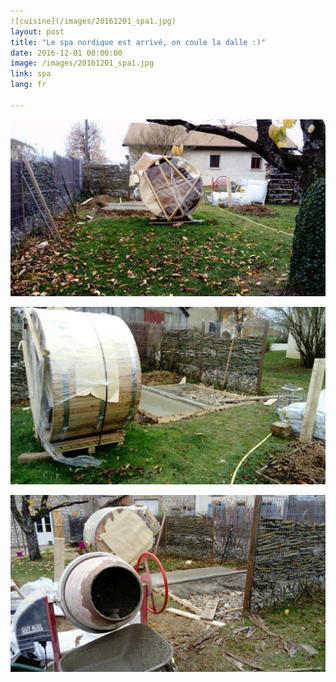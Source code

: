 ```yaml
---
![cuisine](/images/20161201_spa1.jpg)
layout: post
title: "Le spa nordique est arrivé, on coule la dalle :)"
date: 2016-12-01 00:00:00
image: /images/20161201_spa1.jpg 
link: spa
lang: fr

---
```






![](/images/20161201_spa1.jpg)

![](/images/20161201_spa2.jpg)

![](/images/20161201_spa3.jpg)


